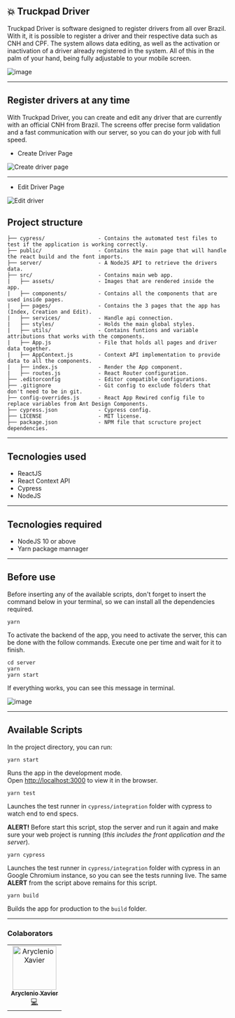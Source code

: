 ## :boom: Truckpad Driver

Truckpad Driver is software designed to register drivers from all over Brazil. With it, it is possible to register a driver and their respective data such as CNH and CPF. The system allows data editing, as well as the activation or inactivation of a driver already registered in the system. All of this in the palm of your hand, being fully adjustable to your mobile screen.

![image](https://user-images.githubusercontent.com/31252524/86535225-2bb71c00-beb5-11ea-84af-e1a83116cda6.png)

---

## Register drivers at any time

With Truckpad Driver, you can create and edit any driver that are currently with an official CNH from Brazil. The screens offer precise form validation and a fast communication with our server, so you can do your job with full speed.

- Create Driver Page

![Create driver page](https://user-images.githubusercontent.com/31252524/86538725-1b5f6b00-bece-11ea-80d2-e0ad10c4c25f.png)

---

- Edit Driver Page

![Edit driver](https://user-images.githubusercontent.com/31252524/86538817-bc4e2600-bece-11ea-9c3b-35f4054a288d.png)

## Project structure

```
├── cypress/                 - Contains the automated test files to test if the application is working correctly.
├── public/                  - Contains the main page that will handle the react build and the font imports.
├── server/                  - A NodeJS API to retrieve the drivers data.
├── src/                     - Contains main web app.
|   ├── assets/              - Images that are rendered inside the app.
|   ├── components/          - Contains all the components that are used inside pages.
|   ├── pages/               - Contains the 3 pages that the app has (Index, Creation and Edit).
|   ├── services/            - Handle api connection.
|   ├── styles/              - Holds the main global styles.
|   ├── utils/               - Contains funtions and variable attributions that works with the components.
|   ├── App.js               - File that holds all pages and driver data together.
|   ├── AppContext.js        - Context API implementation to provide data to all the components.
|   ├── index.js             - Render the App component.
|   ├── routes.js            - React Router configuration.
├── .editorconfig            - Editor compatible configurations.
├── .gitignore               - Git config to exclude folders that don't need to be in git.
├── config-overrides.js      - React App Rewired config file to replace variables from Ant Design Components.
├── cypress.json             - Cypress config.
├── LICENSE                  - MIT license.
├── package.json             - NPM file that scructure project dependencies.
```

---

## Tecnologies used

- ReactJS
- React Context API
- Cypress
- NodeJS

---

## Tecnologies required

- NodeJS 10 or above
- Yarn package mannager

---

## Before use

Before inserting any of the available scripts, don't forget to insert the command below in your terminal, so we can install all the dependencies required.

```console
yarn
```

To activate the backend of the app, you need to activate the server, this can be done with the follow commands. Execute one per time and wait for it to finish.

```console
cd server
yarn
yarn start
```

If everything works, you can see this message in terminal.

![image](https://user-images.githubusercontent.com/31252524/86534971-5b652480-beb3-11ea-98d3-4026a4bd9bfc.png)

---

## Available Scripts

In the project directory, you can run:

```console
yarn start
```

Runs the app in the development mode.<br />
Open [http://localhost:3000](http://localhost:3000) to view it in the browser.

```console
yarn test
```

Launches the test runner in `cypress/integration` folder with cypress to watch end to end specs.

**ALERT!** Before start this script, stop the server and run it again and make sure your web project is running (_this includes the front application and the server_).

```console
yarn cypress
```

Launches the test runner in `cypress/integration` folder with cypress in an Google Chromium instance, so you can see the tests running live. The same **ALERT** from the script above remains for this script.

```console
yarn build
```

Builds the app for production to the `build` folder.<br />

---

### Colaborators

<table>
  <tr>
    <td align="center">
      <a href="http://github.com/aryclenio">
        <img src="https://avatars.githubusercontent.com/aryclenio" width="100px;" alt="Aryclenio Xavier"/>
        <br />
        <sub><b>Aryclenio Xavier</b></sub>
      </a><br />
      <a href="https://github.com/aryclenio/Sculptor/commits?author=aryclenio" title="Code">💻</a>
    </td>
  </tr>
</table>
